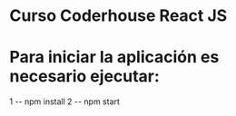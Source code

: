 # Curso Coderhouse React JS


# Para iniciar la aplicación es necesario ejecutar:
 1 -- npm install
 2 -- npm start

